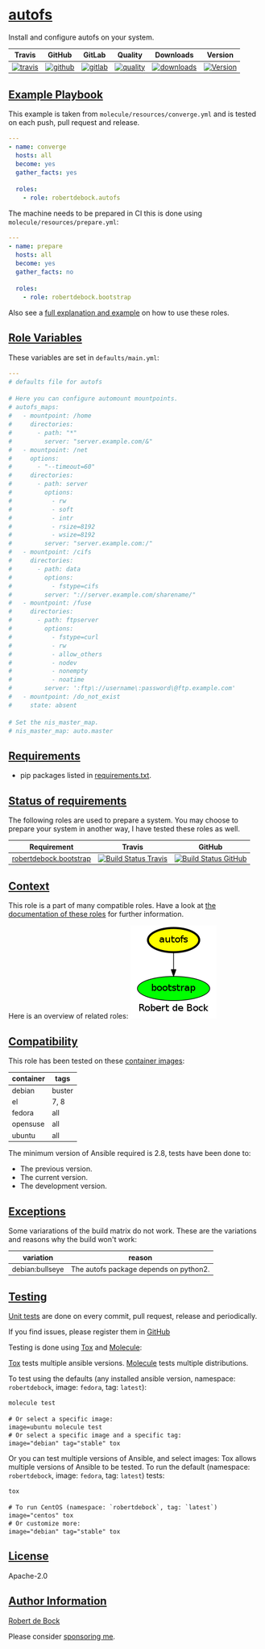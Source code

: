 # [autofs](#autofs)

Install and configure autofs on your system.

|Travis|GitHub|GitLab|Quality|Downloads|Version|
|------|------|------|-------|---------|-------|
|[![travis](https://travis-ci.com/robertdebock/ansible-role-autofs.svg?branch=master)](https://travis-ci.com/robertdebock/ansible-role-autofs)|[![github](https://github.com/robertdebock/ansible-role-autofs/workflows/Ansible%20Molecule/badge.svg)](https://github.com/robertdebock/ansible-role-autofs/actions)|[![gitlab](https://gitlab.com/robertdebock/ansible-role-autofs/badges/master/pipeline.svg)](https://gitlab.com/robertdebock/ansible-role-autofs)|[![quality](https://img.shields.io/ansible/quality/51020)](https://galaxy.ansible.com/robertdebock/autofs)|[![downloads](https://img.shields.io/ansible/role/d/51020)](https://galaxy.ansible.com/robertdebock/autofs)|[![Version](https://img.shields.io/github/release/robertdebock/ansible-role-autofs.svg)](https://github.com/robertdebock/ansible-role-autofs/releases/)|

## [Example Playbook](#example-playbook)

This example is taken from `molecule/resources/converge.yml` and is tested on each push, pull request and release.
```yaml
---
- name: converge
  hosts: all
  become: yes
  gather_facts: yes

  roles:
    - role: robertdebock.autofs
```

The machine needs to be prepared in CI this is done using `molecule/resources/prepare.yml`:
```yaml
---
- name: prepare
  hosts: all
  become: yes
  gather_facts: no

  roles:
    - role: robertdebock.bootstrap
```

Also see a [full explanation and example](https://robertdebock.nl/how-to-use-these-roles.html) on how to use these roles.

## [Role Variables](#role-variables)

These variables are set in `defaults/main.yml`:
```yaml
---
# defaults file for autofs

# Here you can configure automount mountpoints.
# autofs_maps:
#   - mountpoint: /home
#     directories:
#       - path: "*"
#         server: "server.example.com/&"
#   - mountpoint: /net
#     options:
#       - "--timeout=60"
#     directories:
#       - path: server
#         options:
#           - rw
#           - soft
#           - intr
#           - rsize=8192
#           - wsize=8192
#         server: "server.example.com:/"
#   - mountpoint: /cifs
#     directories:
#       - path: data
#         options:
#           - fstype=cifs
#         server: "://server.example.com/sharename/"
#   - mountpoint: /fuse
#     directories:
#       - path: ftpserver
#         options:
#           - fstype=curl
#           - rw
#           - allow_others
#           - nodev
#           - nonempty
#           - noatime
#         server: ':ftp\://username\:password\@ftp.example.com'
#   - mountpoint: /do_not_exist
#     state: absent

# Set the nis_master_map.
# nis_master_map: auto.master
```

## [Requirements](#requirements)

- pip packages listed in [requirements.txt](https://github.com/robertdebock/ansible-role-autofs/blob/master/requirements.txt).

## [Status of requirements](#status-of-requirements)

The following roles are used to prepare a system. You may choose to prepare your system in another way, I have tested these roles as well.

| Requirement | Travis | GitHub |
|-------------|--------|--------|
| [robertdebock.bootstrap](https://galaxy.ansible.com/robertdebock/bootstrap) | [![Build Status Travis](https://travis-ci.com/robertdebock/ansible-role-bootstrap.svg?branch=master)](https://travis-ci.com/robertdebock/ansible-role-bootstrap) | [![Build Status GitHub](https://github.com/robertdebock/ansible-role-bootstrap/workflows/Ansible%20Molecule/badge.svg)](https://github.com/robertdebock/ansible-role-bootstrap/actions) |

## [Context](#context)

This role is a part of many compatible roles. Have a look at [the documentation of these roles](https://robertdebock.nl/) for further information.

Here is an overview of related roles:
![dependencies](https://raw.githubusercontent.com/robertdebock/drawings/artifacts/autofs.png "Dependency")

## [Compatibility](#compatibility)

This role has been tested on these [container images](https://hub.docker.com/u/robertdebock):

|container|tags|
|---------|----|
|debian|buster|
|el|7, 8|
|fedora|all|
|opensuse|all|
|ubuntu|all|

The minimum version of Ansible required is 2.8, tests have been done to:

- The previous version.
- The current version.
- The development version.

## [Exceptions](#exceptions)

Some variarations of the build matrix do not work. These are the variations and reasons why the build won't work:

| variation                 | reason                 |
|---------------------------|------------------------|
| debian:bullseye | The autofs package depends on python2. |


## [Testing](#testing)

[Unit tests](https://travis-ci.com/robertdebock/ansible-role-autofs) are done on every commit, pull request, release and periodically.

If you find issues, please register them in [GitHub](https://github.com/robertdebock/ansible-role-autofs/issues)

Testing is done using [Tox](https://tox.readthedocs.io/en/latest/) and [Molecule](https://github.com/ansible/molecule):

[Tox](https://tox.readthedocs.io/en/latest/) tests multiple ansible versions.
[Molecule](https://github.com/ansible/molecule) tests multiple distributions.

To test using the defaults (any installed ansible version, namespace: `robertdebock`, image: `fedora`, tag: `latest`):

```
molecule test

# Or select a specific image:
image=ubuntu molecule test
# Or select a specific image and a specific tag:
image="debian" tag="stable" tox
```

Or you can test multiple versions of Ansible, and select images:
Tox allows multiple versions of Ansible to be tested. To run the default (namespace: `robertdebock`, image: `fedora`, tag: `latest`) tests:

```
tox

# To run CentOS (namespace: `robertdebock`, tag: `latest`)
image="centos" tox
# Or customize more:
image="debian" tag="stable" tox
```

## [License](#license)

Apache-2.0


## [Author Information](#author-information)

[Robert de Bock](https://robertdebock.nl/)

Please consider [sponsoring me](https://github.com/sponsors/robertdebock).
